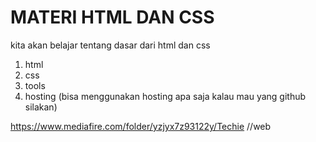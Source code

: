 # MATERI HTML DAN CSS

kita akan belajar tentang dasar dari html dan css

1) html
2) css
3) tools
4) hosting (bisa menggunakan hosting apa saja kalau mau yang github silakan)




https://www.mediafire.com/folder/yzjyx7z93122y/Techie //web
